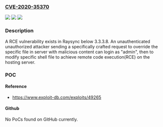 ### [CVE-2020-35370](https://cve.mitre.org/cgi-bin/cvename.cgi?name=CVE-2020-35370)
![](https://img.shields.io/static/v1?label=Product&message=n%2Fa&color=blue)
![](https://img.shields.io/static/v1?label=Version&message=n%2Fa&color=blue)
![](https://img.shields.io/static/v1?label=Vulnerability&message=n%2Fa&color=brighgreen)

### Description

A RCE vulnerability exists in Raysync below 3.3.3.8. An unauthenticated unauthorized attacker sending a specifically crafted request to override the specific file in server with malicious content can login as "admin", then to modify specific shell file to achieve remote code execution(RCE) on the hosting server.

### POC

#### Reference
- https://www.exploit-db.com/exploits/49265

#### Github
No PoCs found on GitHub currently.

